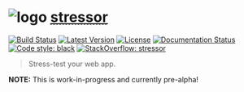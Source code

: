 # ![logo](https://raw.githubusercontent.com/mar10/stressor/master/stressor/monitor/htdocs/stressor_48x48.png) <a href="https://en.wikipedia.org/wiki/Stressor"><abbr title="A stressor is a chemical or biological agent, environmental condition, external stimulus or an event that causes stress to an organism.">stressor</abbr></a>
[![Build Status](https://travis-ci.org/mar10/stressor.svg?branch=master)](https://travis-ci.org/mar10/stressor)
[![Latest Version](https://img.shields.io/pypi/v/stressor.svg)](https://pypi.python.org/pypi/stressor/)
[![License](https://img.shields.io/pypi/l/stressor.svg)](https://github.com/mar10/stressor/blob/master/LICENSE.txt)
[![Documentation Status](https://readthedocs.org/projects/stressor/badge/?version=latest)](http://stressor.readthedocs.io/)
[![Code style: black](https://img.shields.io/badge/code%20style-black-000000.svg)](https://github.com/ambv/black)
[![StackOverflow: stressor](https://img.shields.io/badge/StackOverflow-stressor-blue.svg)](https://stackoverflow.com/questions/tagged/stressor)

> Stress-test your web app.

**NOTE:** This is work-in-progress and currently pre-alpha!
